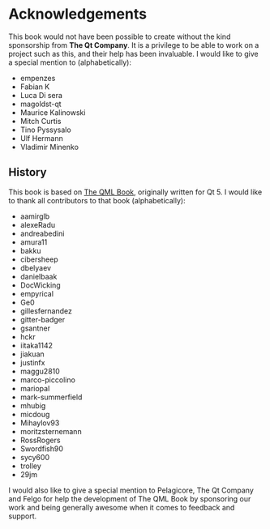 # Acknowledgements

This book would not have been possible to create without the kind sponsorship from **The Qt Company**. It is a privilege to be able to work on a project such as this, and their help has been invaluable. I would like to give a special mention to (alphabetically):

- empenzes 
- Fabian K
- Luca Di sera 
- magoldst-qt 
- Maurice Kalinowski
- Mitch Curtis
- Tino Pyssysalo
- Ulf Hermann
- Vladimir Minenko

## History

This book is based on [The QML Book](https://qmlbook.github.io/), originally written for Qt 5. I would like to thank all contributors to that book (alphabetically):

- aamirglb
- alexeRadu
- andreabedini
- amura11
- bakku
- cibersheep
- dbelyaev
- danielbaak
- DocWicking
- empyrical
- Ge0
- gillesfernandez
- gitter-badger
- gsantner
- hckr
- iitaka1142
- jiakuan
- justinfx
- maggu2810
- marco-piccolino
- mariopal
- mark-summerfield
- mhubig
- micdoug
- Mihaylov93
- moritzsternemann
- RossRogers
- Swordfish90
- sycy600
- trolley
- 29jm

I would also like to give a special mention to Pelagicore, The Qt Company and Felgo for help the development of The QML Book by sponsoring our work and being generally awesome when it comes to feedback and support.
